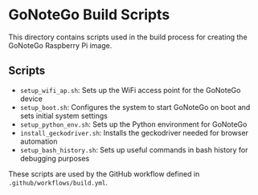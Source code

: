 # GoNoteGo Build Scripts

This directory contains scripts used in the build process for creating the GoNoteGo Raspberry Pi image.

## Scripts

- `setup_wifi_ap.sh`: Sets up the WiFi access point for the GoNoteGo device
- `setup_boot.sh`: Configures the system to start GoNoteGo on boot and sets initial system settings
- `setup_python_env.sh`: Sets up the Python environment for GoNoteGo
- `install_geckodriver.sh`: Installs the geckodriver needed for browser automation
- `setup_bash_history.sh`: Sets up useful commands in bash history for debugging purposes

These scripts are used by the GitHub workflow defined in `.github/workflows/build.yml`.